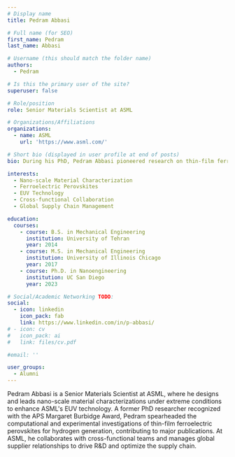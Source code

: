 ```yaml
---
# Display name
title: Pedram Abbasi

# Full name (for SEO)
first_name: Pedram
last_name: Abbasi

# Username (this should match the folder name)
authors:
  - Pedram

# Is this the primary user of the site?
superuser: false

# Role/position
role: Senior Materials Scientist at ASML

# Organizations/Affiliations
organizations:
  - name: ASML
    url: 'https://www.asml.com/'

# Short bio (displayed in user profile at end of posts)
bio: During his PhD, Pedram Abbasi pioneered research on thin-film ferroelectric perovskites, earning the APS Margaret Burbidge Award, and now enhances ASML's EUV technology through leadership in nano-scale material characterization and global supply chain optimization.

interests:
  - Nano-scale Material Characterization
  - Ferroelectric Perovskites
  - EUV Technology
  - Cross-functional Collaboration
  - Global Supply Chain Management

education:
  courses:
    - course: B.S. in Mechanical Engineering
      institution: University of Tehran
      year: 2014
    - course: M.S. in Mechanical Engineering
      institution: University of Illinois Chicago
      year: 2017
    - course: Ph.D. in Nanoengineering
      institution: UC San Diego
      year: 2023

# Social/Academic Networking TODO:
social:
  - icon: linkedin
    icon_pack: fab
    link: https://www.linkedin.com/in/p-abbasi/
# - icon: cv
#   icon_pack: ai
#   link: files/cv.pdf

#email: ''

user_groups:
  - Alumni
---
```

Pedram Abbasi is a Senior Materials Scientist at ASML, where he designs and leads nano-scale material characterizations under extreme conditions to enhance ASML's EUV technology. A former PhD researcher recognized with the APS Margaret Burbidge Award, Pedram spearheaded the computational and experimental investigations of thin-film ferroelectric perovskites for hydrogen generation, contributing to major publications. At ASML, he collaborates with cross-functional teams and manages global supplier relationships to drive R&D and optimize the supply chain.